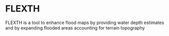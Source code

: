# FLEXTH
FLEXTH is a tool to enhance flood maps by providing water depth estimates and by expanding flooded areas accounting for terrain topography 
